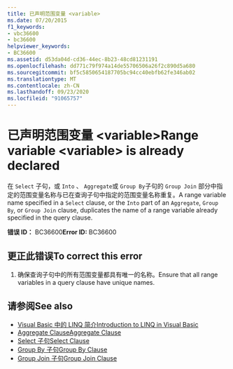 ```yaml
---
title: 已声明范围变量 <variable>
ms.date: 07/20/2015
f1_keywords:
- vbc36600
- bc36600
helpviewer_keywords:
- BC36600
ms.assetid: d53da04d-cd36-44ec-8b23-48cd81231191
ms.openlocfilehash: dd771c79f974a14de55706506a26f2c890d5a680
ms.sourcegitcommit: bf5c5850654187705bc94cc40ebfb62fe346ab02
ms.translationtype: MT
ms.contentlocale: zh-CN
ms.lasthandoff: 09/23/2020
ms.locfileid: "91065757"
---
```

# <a name="range-variable-variable-is-already-declared"></a><span data-ttu-id="b623d-102">已声明范围变量 \<variable></span><span class="sxs-lookup"><span data-stu-id="b623d-102">Range variable \<variable> is already declared</span></span>

<span data-ttu-id="b623d-103">在 `Select` 子句，或 `Into` 、 `Aggregate`或 `Group By`子句的 `Group Join` 部分中指定的范围变量名称与已在查询子句中指定的范围变量名称重复。</span><span class="sxs-lookup"><span data-stu-id="b623d-103">A range variable name specified in a `Select` clause, or the `Into` part of an `Aggregate`, `Group By`, or `Group Join` clause, duplicates the name of a range variable already specified in the query clause.</span></span>  
  
 <span data-ttu-id="b623d-104">**错误 ID：** BC36600</span><span class="sxs-lookup"><span data-stu-id="b623d-104">**Error ID:** BC36600</span></span>  
  
## <a name="to-correct-this-error"></a><span data-ttu-id="b623d-105">更正此错误</span><span class="sxs-lookup"><span data-stu-id="b623d-105">To correct this error</span></span>  
  
1. <span data-ttu-id="b623d-106">确保查询子句中的所有范围变量都具有唯一的名称。</span><span class="sxs-lookup"><span data-stu-id="b623d-106">Ensure that all range variables in a query clause have unique names.</span></span>  
  
## <a name="see-also"></a><span data-ttu-id="b623d-107">请参阅</span><span class="sxs-lookup"><span data-stu-id="b623d-107">See also</span></span>

- [<span data-ttu-id="b623d-108">Visual Basic 中的 LINQ 简介</span><span class="sxs-lookup"><span data-stu-id="b623d-108">Introduction to LINQ in Visual Basic</span></span>](../programming-guide/language-features/linq/introduction-to-linq.md)
- [<span data-ttu-id="b623d-109">Aggregate Clause</span><span class="sxs-lookup"><span data-stu-id="b623d-109">Aggregate Clause</span></span>](../language-reference/queries/aggregate-clause.md)
- [<span data-ttu-id="b623d-110">Select 子句</span><span class="sxs-lookup"><span data-stu-id="b623d-110">Select Clause</span></span>](../language-reference/queries/select-clause.md)
- [<span data-ttu-id="b623d-111">Group By 子句</span><span class="sxs-lookup"><span data-stu-id="b623d-111">Group By Clause</span></span>](../language-reference/queries/group-by-clause.md)
- [<span data-ttu-id="b623d-112">Group Join 子句</span><span class="sxs-lookup"><span data-stu-id="b623d-112">Group Join Clause</span></span>](../language-reference/queries/group-join-clause.md)
